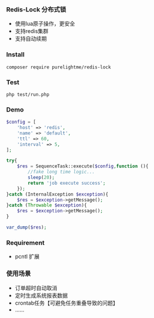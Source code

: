 ### Redis-Lock 分布式锁

- 使用lua原子操作，更安全
- 支持redis集群
- 支持自动续期

### Install

```
composer require purelightme/redis-lock
```

### Test

```
php test/run.php
```

### Demo

```php
$config = [
    'host' => 'redis',
    'name' => 'default',
    'ttl' => 60,
    'interval' => 5,
];

try{
    $res = SequenceTask::execute($config,function (){
        //fake long time logic...
        sleep(20);
        return 'job execute success';
    });
}catch (InternalException $exception){
    $res = $exception->getMessage();
}catch (Throwable $exception){
    $res = $exception->getMessage();
}

var_dump($res);
```

### Requirement

- pcntl 扩展

### 使用场景

- 订单超时自动取消
- 定时生成系统报表数据
- crontab任务【可避免任务重叠导致的问题】
- ......
